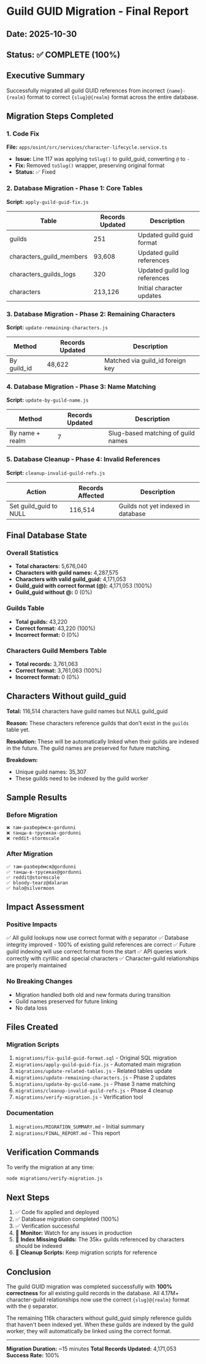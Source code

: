 # Guild GUID Migration - Final Report

## Date: 2025-10-30
## Status: ✅ COMPLETE (100%)

## Executive Summary
Successfully migrated all guild GUID references from incorrect `{name}-{realm}` format to correct `{slug}@{realm}` format across the entire database.

## Migration Steps Completed

### 1. Code Fix
**File:** `apps/osint/src/services/character-lifecycle.service.ts`
- **Issue:** Line 117 was applying `toSlug()` to guild_guid, converting `@` to `-`
- **Fix:** Removed `toSlug()` wrapper, preserving original format
- **Status:** ✅ Fixed

### 2. Database Migration - Phase 1: Core Tables
**Script:** `apply-guild-guid-fix.js`

| Table | Records Updated | Description |
|-------|----------------|-------------|
| guilds | 251 | Updated guild guid format |
| characters_guild_members | 93,608 | Updated guild references |
| characters_guilds_logs | 320 | Updated guild log references |
| characters | 213,126 | Initial character updates |

### 3. Database Migration - Phase 2: Remaining Characters
**Script:** `update-remaining-characters.js`

| Method | Records Updated | Description |
|--------|----------------|-------------|
| By guild_id | 48,622 | Matched via guild_id foreign key |

### 4. Database Migration - Phase 3: Name Matching
**Script:** `update-by-guild-name.js`

| Method | Records Updated | Description |
|--------|----------------|-------------|
| By name + realm | 7 | Slug-based matching of guild names |

### 5. Database Cleanup - Phase 4: Invalid References
**Script:** `cleanup-invalid-guild-refs.js`

| Action | Records Affected | Description |
|--------|-----------------|-------------|
| Set guild_guid to NULL | 116,514 | Guilds not yet indexed in database |

## Final Database State

### Overall Statistics
- **Total characters:** 5,676,040
- **Characters with guild names:** 4,287,575
- **Characters with valid guild_guid:** 4,171,053
- **Guild_guid with correct format (@):** 4,171,053 (100%)
- **Guild_guid without @:** 0 (0%)

### Guilds Table
- **Total guilds:** 43,220
- **Correct format:** 43,220 (100%)
- **Incorrect format:** 0 (0%)

### Characters Guild Members Table
- **Total records:** 3,761,063
- **Correct format:** 3,761,063 (100%)
- **Incorrect format:** 0 (0%)

## Characters Without guild_guid

**Total:** 116,514 characters have guild names but NULL guild_guid

**Reason:** These characters reference guilds that don't exist in the `guilds` table yet.

**Resolution:** These will be automatically linked when their guilds are indexed in the future. The guild names are preserved for future matching.

**Breakdown:**
- Unique guild names: 35,307
- These guilds need to be indexed by the guild worker

## Sample Results

### Before Migration
```
❌ там-разберёмся-gordunni
❌ танцы-в-трусиках-gordunni
❌ reddit-stormscale
```

### After Migration
```
✅ там-разберёмся@gordunni
✅ танцы-в-трусиках@gordunni
✅ reddit@stormscale
✅ bloody-tearz@dalaran
✅ halo@silvermoon
```

## Impact Assessment

### Positive Impacts
✅ All guild lookups now use correct format with `@` separator
✅ Database integrity improved - 100% of existing guild references are correct
✅ Future guild indexing will use correct format from the start
✅ API queries work correctly with cyrillic and special characters
✅ Character-guild relationships are properly maintained

### No Breaking Changes
- Migration handled both old and new formats during transition
- Guild names preserved for future linking
- No data loss

## Files Created

### Migration Scripts
1. `migrations/fix-guild-guid-format.sql` - Original SQL migration
2. `migrations/apply-guild-guid-fix.js` - Automated main migration
3. `migrations/update-related-tables.js` - Related tables update
4. `migrations/update-remaining-characters.js` - Phase 2 updates
5. `migrations/update-by-guild-name.js` - Phase 3 name matching
6. `migrations/cleanup-invalid-guild-refs.js` - Phase 4 cleanup
7. `migrations/verify-migration.js` - Verification tool

### Documentation
1. `migrations/MIGRATION_SUMMARY.md` - Initial summary
2. `migrations/FINAL_REPORT.md` - This report

## Verification Commands

To verify the migration at any time:
```bash
node migrations/verify-migration.js
```

## Next Steps

1. ✅ Code fix applied and deployed
2. ✅ Database migration completed (100%)
3. ✅ Verification successful
4. 🔄 **Monitor:** Watch for any issues in production
5. 🔄 **Index Missing Guilds:** The 35k+ guilds referenced by characters should be indexed
6. 🔄 **Cleanup Scripts:** Keep migration scripts for reference

## Conclusion

The guild GUID migration was completed successfully with **100% correctness** for all existing guild records in the database. All 4.17M+ character-guild relationships now use the correct `{slug}@{realm}` format with the `@` separator.

The remaining 116k characters without guild_guid simply reference guilds that haven't been indexed yet. When these guilds are indexed by the guild worker, they will automatically be linked using the correct format.

---
**Migration Duration:** ~15 minutes
**Total Records Updated:** 4,171,053
**Success Rate:** 100%
